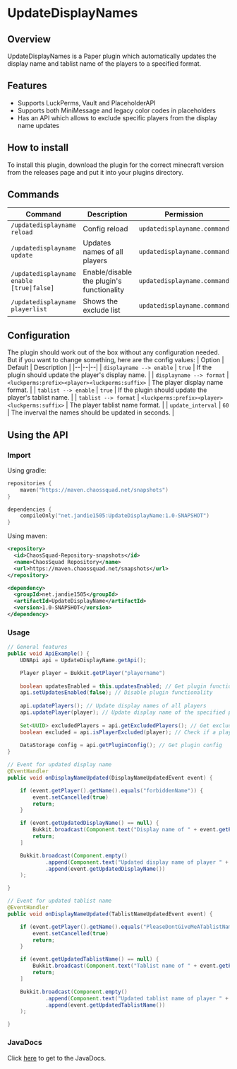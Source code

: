 # UpdateDisplayNames
## Overview
UpdateDisplayNames is a Paper plugin which automatically updates the display name and tablist name of the players to a specified format.
## Features
- Supports LuckPerms, Vault and PlaceholderAPI
- Supports both MiniMessage and legacy color codes in placeholders
- Has an API which allows to exclude specific players from the display name updates
## How to install
To install this plugin, download the plugin for the correct minecraft version from the releases page and put it into your plugins directory.
## Commands
| Command | Description | Permission |
|--|--|--|
| `/updatedisplayname reload` | Config reload | `updatedisplayname.command` |
| `/updatedisplayname update` | Updates names of all players | `updatedisplayname.command` |
| `/updatedisplayname enable [true\|false]` | Enable/disable the plugin's functionality | `updatedisplayname.command` |
| `/updatedisplayname playerlist` | Shows the exclude list | `updatedisplayname.command` |
## Configuration
The plugin should work out of the box without any configuration needed.  
But if you want to change something, here are the config values:
| Option | Default | Description |
|--|--|--|
| `displayname --> enable` | `true` | If the plugin should update the player's display name. |
| `displayname --> format` | `<luckperms:prefix><player><luckperms:suffix>` | The player display name format. |
| `tablist --> enable` | `true` | If the plugin should update the player's tablist name. |
| `tablist --> format` | `<luckperms:prefix><player><luckperms:suffix>` | The player tablist name format. |
| `update_interval` | `60` | The inverval the names should be updated in seconds. |
## Using the API
### Import
Using gradle:
```kotlin
repositories {
    maven("https://maven.chaossquad.net/snapshots")
}

dependencies {
    compileOnly("net.jandie1505:UpdateDisplayName:1.0-SNAPSHOT")
}
```

Using maven:
```xml
<repository>
  <id>ChaosSquad-Repository-snapshots</id>
  <name>ChaosSquad Repository</name>
  <url>https://maven.chaossquad.net/snapshots</url>
</repository>
```
```xml
<dependency>
  <groupId>net.jandie1505</groupId>
  <artifactId>UpdateDisplayName</artifactId>
  <version>1.0-SNAPSHOT</version>
</dependency>
```

### Usage
```java
// General features
public void ApiExample() {
    UDNApi api = UpdateDisplayName.getApi();

    Player player = Bukkit.getPlayer("playername")
        
    boolean updatesEnabled = this.updatesEnabled; // Get plugin functionality status
    api.setUpdatesEnabled(false); // Disable plugin functionality
        
    api.updatePlayers(); // Update display names of all players
    api.updatePlayer(player); // Update display name of the specified player
        
    Set<UUID> excludedPlayers = api.getExcludedPlayers(); // Get excluded players
    boolean excluded = api.isPlayerExcluded(player); // Check if a player is excluded
        
    DataStorage config = api.getPluginConfig(); // Get plugin config
}

// Event for updated display name
@EventHandler
public void onDisplayNameUpdated(DisplayNameUpdatedEvent event) {

    if (event.getPlayer().getName().equals("forbiddenName")) {
        event.setCancelled(true)
        return;
    }

    if (event.getUpdatedDisplayName() == null) {
        Bukkit.broadcast(Component.text("Display name of " + event.getPlayer().getName() + " has been reset"))
        return;
    ]

    Bukkit.broadcast(Component.empty()
            .append(Component.text("Updated display name of player " + event.getPlayer().getName() + ": "))
            .append(event.getUpdatedDisplayName())
    );

}

// Event for updated tablist name
@EventHandler
public void onDisplayNameUpdated(TablistNameUpdatedEvent event) {

    if (event.getPlayer().getName().equals("PleaseDontGiveMeATablistName")) {
        event.setCancelled(true)
        return;
    }

    if (event.getUpdatedTablistName() == null) {
        Bukkit.broadcast(Component.text("Tablist name of " + event.getPlayer().getName() + " has been reset"))
        return;
    ]

    Bukkit.broadcast(Component.empty()
            .append(Component.text("Updated tablist name of player " + event.getPlayer().getName() + ": "))
            .append(event.getUpdatedTablistName())
    );

}
```

### JavaDocs
Click [here](https://jandie1505.github.io/UpdateDisplayName/) to get to the JavaDocs.
